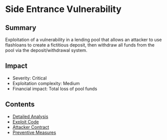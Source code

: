 # Side Entrance Vulnerability

## Summary
Exploitation of a vulnerability in a lending pool that allows an attacker to use flashloans to create a fictitious deposit, then withdraw all funds from the pool via the deposit/withdrawal system.

## Impact
- Severity: Critical
- Exploitation complexity: Medium
- Financial impact: Total loss of pool funds

## Contents
- [Detailed Analysis](./vulnerability.md)
- [Exploit Code](./exploit.js)
- [Attacker Contract](./SideEntranceAttacker.sol)
- [Preventive Measures](./prevention.md)
